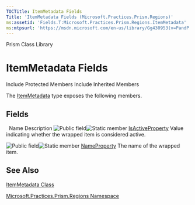 ```yaml
---
TOCTitle: ItemMetadata Fields
Title: 'ItemMetadata Fields (Microsoft.Practices.Prism.Regions)'
ms:assetid: 'Fields.T:Microsoft.Practices.Prism.Regions.ItemMetadata'
ms:mtpsurl: 'https://msdn.microsoft.com/en-us/library/Gg430953(v=PandP.50)'
---
```


Prism Class Library

ItemMetadata Fields
===================

Include Protected Members
Include Inherited Members

The [ItemMetadata](https://msdn.microsoft.com/t:microsoft.practices.prism.regions.itemmetadata) type exposes the following members.

Fields
------

<span id="fieldTableToggle"></span>
 
Name
Description
![](https://msdn.microsoft.com/en-us/Gg430953.pubfield(en-us,PandP.50).gif "Public field")![](https://msdn.microsoft.com/en-us/Gg430953.static(en-us,PandP.50).gif "Static member")
[IsActiveProperty](https://msdn.microsoft.com/f:microsoft.practices.prism.regions.itemmetadata.isactiveproperty)
Value indicating whether the wrapped item is considered active.

![](https://msdn.microsoft.com/en-us/Gg430953.pubfield(en-us,PandP.50).gif "Public field")![](https://msdn.microsoft.com/en-us/Gg430953.static(en-us,PandP.50).gif "Static member")
[NameProperty](https://msdn.microsoft.com/f:microsoft.practices.prism.regions.itemmetadata.nameproperty)
The name of the wrapped item.

See Also
--------

<span id="seeAlsoToggle"></span>
[ItemMetadata Class](https://msdn.microsoft.com/t:microsoft.practices.prism.regions.itemmetadata)

[Microsoft.Practices.Prism.Regions Namespace](https://msdn.microsoft.com/n:microsoft.practices.prism.regions)
